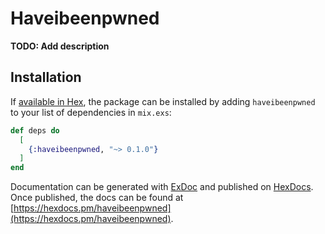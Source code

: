 # Haveibeenpwned

**TODO: Add description**

## Installation

If [available in Hex](https://hex.pm/docs/publish), the package can be installed
by adding `haveibeenpwned` to your list of dependencies in `mix.exs`:

```elixir
def deps do
  [
    {:haveibeenpwned, "~> 0.1.0"}
  ]
end
```

Documentation can be generated with [ExDoc](https://github.com/elixir-lang/ex_doc)
and published on [HexDocs](https://hexdocs.pm). Once published, the docs can
be found at [https://hexdocs.pm/haveibeenpwned](https://hexdocs.pm/haveibeenpwned).

